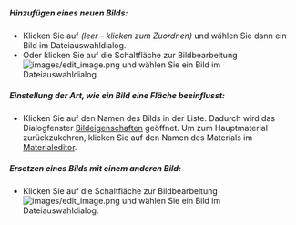 ##### Hinzufügen eines neuen Bilds:
 * Klicken Sie auf *(leer - klicken zum Zuordnen)* und wählen Sie dann ein Bild im Dateiauswahldialog.
 * Oder klicken Sie auf die Schaltfläche zur Bildbearbeitung ![images/edit_image.png](images/edit_image.png) und wählen Sie ein Bild im Dateiauswahldialog.

##### Einstellung der Art, wie ein Bild eine Fläche beeinflusst:
 * Klicken Sie auf den Namen des Bilds in der Liste. Dadurch wird das Dialogfenster [Bildeigenschaften](material-image-properties.html) geöffnet.  Um zum Hauptmaterial zurückzukehren, klicken Sie auf den Namen des Materials im [Materialeditor](material-editor.html#settings).

##### Ersetzen eines Bilds mit einem anderen Bild:
  * Klicken Sie auf die Schaltfläche zur Bildbearbeitung ![images/edit_image.png](images/edit_image.png) und wählen Sie ein Bild im Dateiauswahldialog.